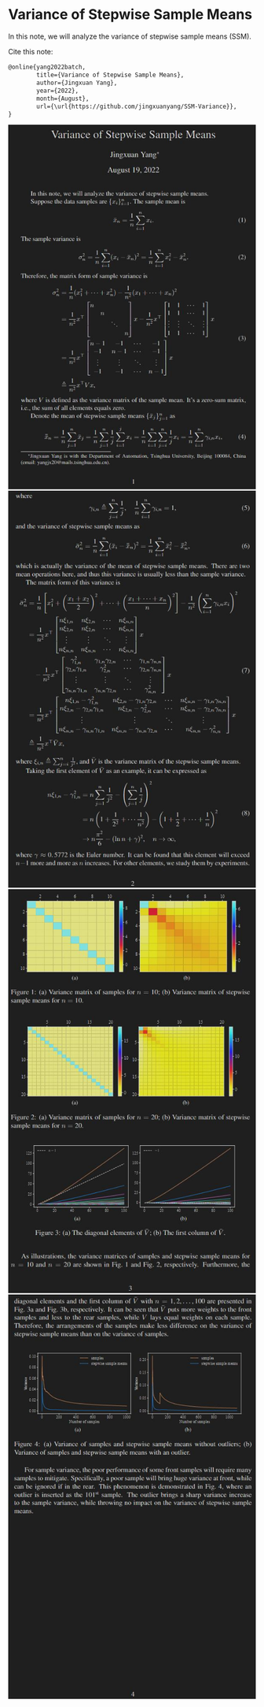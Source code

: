 # Variance of Stepwise Sample Means

In this note, we will analyze the variance of stepwise sample means (SSM).

Cite this note:

```
@online{yang2022batch,
        title={Variance of Stepwise Sample Means},
        author={Jingxuan Yang},
        year={2022},
        month={August},
        url={\url{https://github.com/jingxuanyang/SSM-Variance}},
}
```

![](1.jpg)
![](2.jpg)
![](3.jpg)
![](4.jpg)
